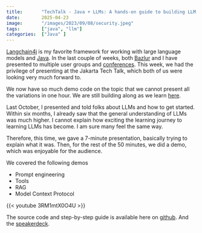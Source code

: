```yaml
---
title:       "TechTalk - Java + LLMs: A hands-on guide to building LLM Apps in Java with Jakarta"
date:        2025-04-23
image:       "/images/2023/09/08/security.jpeg"
tags:        ["java", "llm"]
categories:  ["Java" ]
---
```

[Langchain4j](https://docs.langchain4j.dev/) is my favorite framework for working with large language models and [Java](https://dev.java/learn/). In the last couple of weeks, both [Bazlur](https://x.com/bazlur_rahman) and I have presented to multiple user groups and [conferences](https://shaaf.dev/conferences/). This week, we had the privilege of presenting at the Jakarta Tech Talk, which both of us were looking very much forward to. 

We now have so much demo code on the topic that we cannot present all the variations in one hour. We are still building along as we learn [here](https://github.com/learnj-ai/llm-jakarta).

Last October, I presented and told folks about LLMs and how to get started. Within six months, I already saw that the general understanding of LLMs was much higher. I cannot explain how exciting the learning journey to learning LLMs has become. I am sure many feel the same way. 

Therefore, this time, we gave a 7-minute presentation, basically trying to explain what it was. Then, for the rest of the 50 minutes, we did a demo, which was enjoyable for the audience. 

We covered the following demos
  - Prompt engineering
  - Tools
  - RAG
  - Model Context Protocol 

{{< youtube 3RM1mtX0O4U >}}

The source code and step-by-step guide is available here on [github](https://github.com/learnj-ai/llm-jakarta). 
And the [speakerdeck](https://speakerdeck.com/sshaaf/techtalk-java-plus-llms-a-hands-on-guide-to-building-llm-apps-in-java-with-jakarta). 

